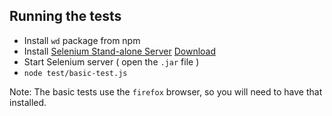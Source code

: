 ## Running the tests

 - Install `wd` package from npm
 - Install [Selenium Stand-alone Server](http://docs.seleniumhq.org/download/) [Download](http://selenium.googlecode.com/files/selenium-server-standalone-2.33.0.jar) 
 - Start Selenium server ( open the `.jar` file )
 - `node test/basic-test.js`

Note: The basic tests use the `firefox` browser, so you will need to have that installed.